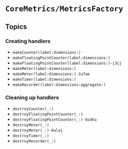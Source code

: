 # ``CoreMetrics/MetricsFactory``

## Topics

### Creating handlers

- ``makeCounter(label:dimensions:)``
- ``makeFloatingPointCounter(label:dimensions:)``
- ``makeFloatingPointCounter(label:dimensions:)-i3cj``
- ``makeMeter(label:dimensions:)``
- ``makeMeter(label:dimensions:)-1u7ae``
- ``makeTimer(label:dimensions:)``
- ``makeRecorder(label:dimensions:aggregate:)``

### Cleaning up handlers

- ``destroyCounter(_:)``
- ``destroyFloatingPointCounter(_:)``
- ``destroyFloatingPointCounter(_:)-8zdha``
- ``destroyMeter(_:)``
- ``destroyMeter(_:)-8alaj``
- ``destroyTimer(_:)``
- ``destroyRecorder(_:)``
